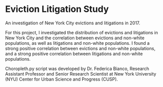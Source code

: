 # Eviction Litigation Study
An investigation of New York City evictions and litigations in 2017.

For this project, I investigated the distribution of evictions and 
litigations in New York City and the correlation between evictions and non-white
populations, as well as litigations and non-white populations. I found a strong positive correlation between evictions and non-white populations,
and a strong positive correlation between litigations and non-white populations. 

Choropleth.py script was developed by Dr. Federica Bianco, Research Assistant Professor and Senior Research Scientist
at New York University (NYU) Center for Urban Science and Progress (CUSP). 
